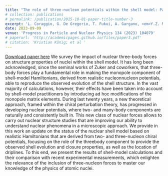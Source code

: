 ```yaml
---
title: "The role of three-nucleon potentials within the shell model: Past and present"
# collection: publications
# permalink: /publication/2015-10-01-paper-title-number-3
excerpt: 'L. Coraggio, G. De Gregorio, T. Fukui, A. Gargano, <em>Y.Z. Ma</em>, Z.H. Cheng, F.R. Xu'
date: 2023-09-09
venue: 'Progress in Particle and Nuclear Physics 134 (2023) 104079'
# paperurl: 'http://academicpages.github.io/files/paper3.pdf'
# citation: 'Kristian König; et al '
---
```


<a href='https://doi.org/10.1016/j.ppnp.2023.104079'>Download paper here</a>
We survey the impact of nuclear three-body forces on structure properties of nuclei within the shell model. It has long been acknowledged, since the seminal works of Zuker and coworkers, that three-body forces play a fundamental role in making the monopole component of shell-model Hamiltonians, derived from realistic nucleonnucleon potentials, able to reproduce the observed evolution of the shell structure. In the vast majority of calculations, however, their effects have been taken into account by shell-model practitioners by introducing ad hoc modifications of the monopole matrix elements. During last twenty years, a new theoretical approach, framed within the chiral perturbation theory, has progressed in developing nuclear potentials, where two- and many-body components are naturally and consistently built in. This new class of nuclear forces allows to carry out nuclear structure studies that are improving our ability to understand nuclear phenomena in a microscopic approach. We provide in this work an update on the status of the nuclear shell model based on realistic Hamiltonians that are derived from two- and three-nucleon chiral potentials, focusing on the role of the threebody component to provide the observed shell evolution and closure properties, as well as the location of driplines. To this end, we present the results of shell-model calculations and their comparison with recent experimental measurements, which enlighten the relevance of the inclusion of three-nucleon forces to master our knowledge of the physics of atomic nuclei.
